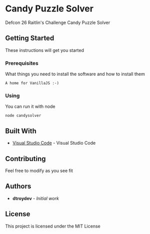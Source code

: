 # Candy Puzzle Solver

Defcon 26 Raitlin's Challenge Candy Puzzle Solver

## Getting Started

These instructions will get you started

### Prerequisites

What things you need to install the software and how to install them

```
A home for VanillaJS :-)
```

### Using

You can run it with node


```
node candysolver
```

## Built With

* [Visual Studio Code](https://code.visualstudio.com/) - Visual Studio Code

## Contributing

Feel free to modify as you see fit

## Authors

* **dtroydev** - *Initial work*

## License

This project is licensed under the MIT License
